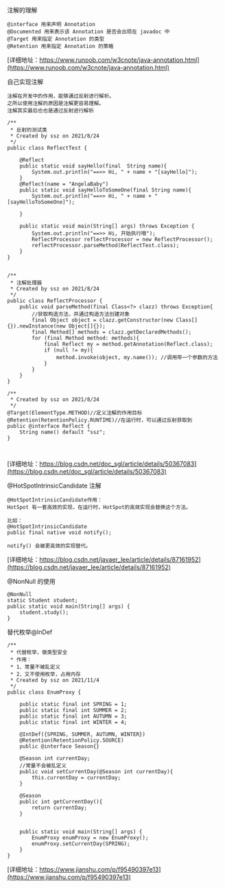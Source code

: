 
注解的理解
```
@interface 用来声明 Annotation
@Documented 用来表示该 Annotation 是否会出现在 javadoc 中
@Target 用来指定 Annotation 的类型
@Retention 用来指定 Annotation 的策略

```
[详细地址：https://www.runoob.com/w3cnote/java-annotation.html](https://www.runoob.com/w3cnote/java-annotation.html)

自己实现注解
```
注解在开发中的作用，能够通过反射进行解析。
之所以使用注解的原因是注解更容易理解。
注解其实最后也也是通过反射进行解析

/**
 * 反射的测试类
 * Created by ssz on 2021/8/24
 */
public class ReflectTest {

    @Reflect
    public static void sayHello(final  String name){
        System.out.println("==>> Hi, " + name + "[sayHello]");
    }
    @Reflect(name = "AngelaBaby")
    public static void sayHelloToSomeOne(final String name){
        System.out.println("==>> Hi, " + name + "[sayHelloToSomeOne]");

    }

    public static void main(String[] args) throws Exception {
        System.out.println("==>> Hi, 开始执行哦");
        ReflectProcessor reflectProcessor = new ReflectProcessor();
        reflectProcessor.parseMethod(ReflectTest.class);
    }
}


/**
 * 注解处理器
 * Created by ssz on 2021/8/24
 */
public class ReflectProcessor {
    public void parseMethod(final Class<?> clazz) throws Exception{
        //获取构造方法，并通过构造方法创建对象
        final Object object = clazz.getConstructor(new Class[]{}).newInstance(new Object[]{});
        final Method[] methods = clazz.getDeclaredMethods();
        for (final Method method: methods){
            final Reflect my = method.getAnnotation(Reflect.class);
            if (null != my){
                method.invoke(object, my.name()); //调用带一个参数的方法
            }
        }
    }
}

/**
 * Created by ssz on 2021/8/24
 */
@Target(ElementType.METHOD)//定义注解的作用目标
@Retention(RetentionPolicy.RUNTIME)//在运行时，可以通过反射获取到
public @interface Reflect {
    String name() default "ssz";
}



```
[详细地址：https://blog.csdn.net/doc_sgl/article/details/50367083](https://blog.csdn.net/doc_sgl/article/details/50367083)


@HotSpotIntrinsicCandidate 注解
```
@HotSpotIntrinsicCandidate作用：
HotSpot 有一套高效的实现，在运行时，HotSpot的高效实现会替换这个方法。

比如：
@HotSpotIntrinsicCandidate
public final native void notify();   

notify() 会被更高效的实现替代。
```
[详细地址：https://blog.csdn.net/javaer_lee/article/details/87161952](https://blog.csdn.net/javaer_lee/article/details/87161952)

@NonNull 的使用
```
@NonNull
static Student student;
public static void main(String[] args) {
    student.study();
}

```

替代枚举@InDef
```
/**
 * 代替枚举，做类型安全
 * 作用：
 * 1、常量不被乱定义
 * 2、又不使用枚举，占用内存
 * Created by ssz on 2021/11/4
 */
public class EnumProxy {

    public static final int SPRING = 1;
    public static final int SUMMER = 2;
    public static final int AUTUMN = 3;
    public static final int WINTER = 4;

    @IntDef({SPRING, SUMMER, AUTUMN, WINTER})
    @Retention(RetentionPolicy.SOURCE)
    public @interface Season{}

    @Season int currentDay;
    //常量不会被乱定义
    public void setCurrentDay(@Season int currentDay){
        this.currentDay = currentDay;
    }

    @Season
    public int getCurrentDay(){
        return currentDay;
    }


    public static void main(String[] args) {
        EnumProxy enumProxy = new EnumProxy();
        enumProxy.setCurrentDay(SPRING);
    }
}

```
[详细地址：https://www.jianshu.com/p/f95490397e13](https://www.jianshu.com/p/f95490397e13)